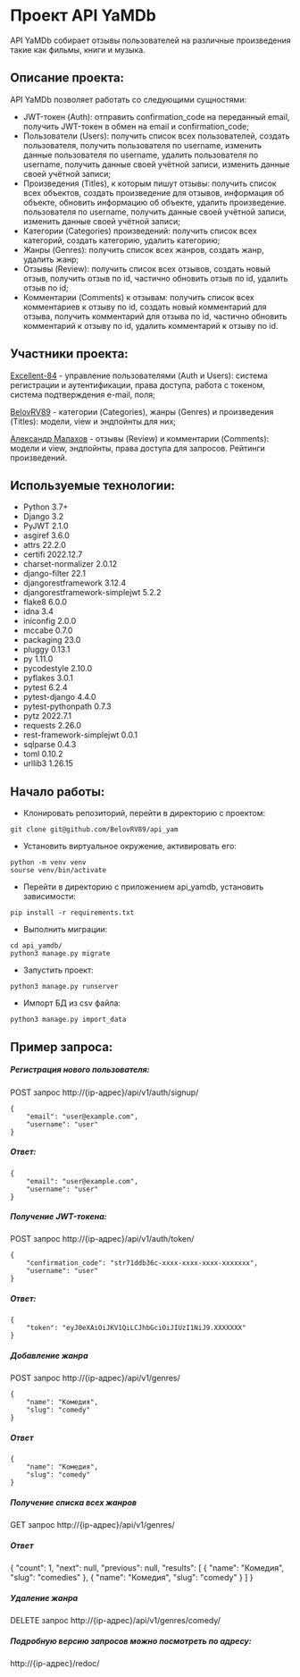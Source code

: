 # Проект API YaMDb

API YaMDb собирает отзывы пользователей на различные произведения такие как фильмы, книги и музыка.

## Описание проекта:

API YaMDb позволяет работать со следующими сущностями:

  - JWT-токен (Auth): отправить confirmation_code на переданный email, получить JWT-токен в обмен на email и confirmation_code;
  - Пользователи (Users): получить список всех пользователей, создать пользователя, получить пользователя по username, изменить данные пользователя по username, удалить пользователя по username, получить данные своей учётной записи, изменить данные своей учётной записи;
  - Произведения (Titles), к которым пишут отзывы: получить список всех объектов, создать произведение для отзывов, информация об объекте, обновить информацию об объекте, удалить произведение. пользователя по username, получить данные своей учётной записи, изменить данные своей учётной записи;
  - Категории (Categories) произведений: получить список всех категорий, создать категорию, удалить категорию;
  - Жанры (Genres): получить список всех жанров, создать жанр, удалить жанр;
  - Отзывы (Review): получить список всех отзывов, создать новый отзыв, получить отзыв по id, частично обновить отзыв по id, удалить отзыв по id;
  - Комментарии (Comments) к отзывам: получить список всех комментариев к отзыву по id, создать новый комментарий для отзыва, получить комментарий для отзыва по id, частично обновить комментарий к отзыву по id, удалить комментарий к отзыву по id.

## Участники проекта:

[Excellent-84](https://github.com/Excellent-84) - управление пользователями (Auth и Users): система регистрации и аутентификации, права доступа, работа с токеном, система подтверждения e-mail, поля;

[BelovRV89](https://github.com/BelovRV89) - категории (Categories), жанры (Genres) и произведения (Titles): модели, view и эндпойнты для них;

[Александр Малахов](https://github.com/Richa9d) - отзывы (Review) и комментарии (Comments): модели и view, эндпойнты, права доступа для запросов. Рейтинги произведений.

## Используемые технологии:

  - Python 3.7+
  - Django 3.2
  - PyJWT 2.1.0
  - asgiref 3.6.0
  - attrs 22.2.0
  - certifi 2022.12.7
  - charset-normalizer 2.0.12
  - django-filter 22.1
  - djangorestframework 3.12.4
  - djangorestframework-simplejwt 5.2.2
  - flake8 6.0.0
  - idna 3.4
  - iniconfig 2.0.0
  - mccabe 0.7.0
  - packaging 23.0
  - pluggy 0.13.1
  - py 1.11.0
  - pycodestyle 2.10.0
  - pyflakes 3.0.1
  - pytest 6.2.4
  - pytest-django 4.4.0
  - pytest-pythonpath 0.7.3
  - pytz 2022.7.1
  - requests 2.26.0
  - rest-framework-simplejwt 0.0.1
  - sqlparse 0.4.3
  - toml 0.10.2
  - urllib3 1.26.15


## Начало работы:

  - Клонировать репозиторий, перейти в директорию с проектом:
```
git clone git@github.com/BelovRV89/api_yam
```
  - Установить виртуальное окружение, активировать его:
```
python -m venv venv
sourse venv/bin/activate
```
  - Перейти в директорию с приложением api_yamdb, установить зависимости:
```
pip install -r requirements.txt
```
  - Выполнить миграции:
```
cd api_yamdb/
python3 manage.py migrate
```
  - Запустить проект:
```
python3 manage.py runserver
```
  - Импорт БД из csv файла:
```
python3 manage.py import_data
```

## Пример запроса:

##### Регистрация нового пользователя:
POST запрос http://{ip-адрес}/api/v1/auth/signup/
```
{
    "email": "user@example.com",
    "username": "user"
}
```
##### Ответ:
```
{
    "email": "user@example.com",
    "username": "user"
}
```
##### Получение JWT-токена:
POST запрос http://{ip-адрес}/api/v1/auth/token/
```
{
    "confirmation_code": "str71ddb36c-xxxx-xxxx-xxxx-xxxxxxx",
    "username": "user"
}
```
##### Ответ:
```
{
    "token": "eyJ0eXAiOiJKV1QiLCJhbGciOiJIUzI1NiJ9.XXXXXXX"
}
```
##### Добавление жанра
POST запрос http://{ip-адрес}/api/v1/genres/
```
{
    "name": "Комедия",
    "slug": "comedy"
}
```
##### Ответ
```
{
    "name": "Комедия",
    "slug": "comedy"
}
```
##### Получение списка всех жанров
GET запрос http://{ip-адрес}/api/v1/genres/

##### Ответ
{
    "count": 1,
    "next": null,
    "previous": null,
    "results": [
        {
            "name": "Комедия",
            "slug": "comedies"
        },
        {
            "name": "Комедия",
            "slug": "comedy"
        }
    ]
}
##### Удаление жанра
DELETE запрос http://{ip-адрес}/api/v1/genres/comedy/

##### Подробную версию запросов можно посмотреть по адресу:
http://{ip-адрес}/redoc/
